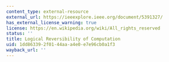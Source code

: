 ```yaml
---
content_type: external-resource
external_url: https://ieeexplore.ieee.org/document/5391327/
has_external_license_warning: true
license: https://en.wikipedia.org/wiki/All_rights_reserved
status: ''
title: Logical Reversibility of Computation
uid: 1dd86339-2f01-44aa-a4e0-e7e96cb0a1f3
wayback_url: ''
---
```

